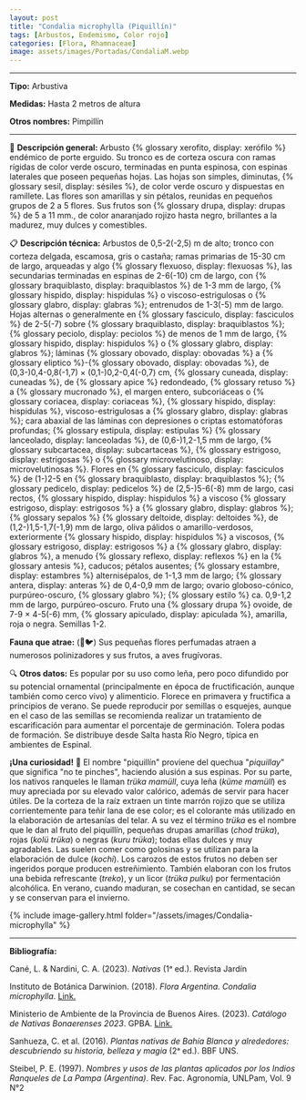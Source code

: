 ```yaml
---
layout: post
title: "Condalia microphylla (Piquillín)"
tags: [Arbustos, Endemismo, Color rojo]
categories: [Flora, Rhamnaceae]
image: assets/images/Portadas/CondaliaM.webp
---
```


***

**Tipo:** Arbustiva

**Medidas:** Hasta 2 metros de altura

**Otros nombres:** Pimpillín

***

🌱 **Descripción general:** Arbusto {% glossary xerofito, display: xerófilo %} endémico de porte erguido. Su tronco es de corteza oscura con ramas rígidas de color verde oscuro, terminadas en punta espinosa, con espinas laterales que poseen pequeñas hojas. Las hojas son simples, diminutas, {% glossary sesil, display: sésiles %}, de color verde oscuro y dispuestas en ramillete. Las flores son amarillas y sin pétalos, reunidas en pequeños grupos de 2 a 5 flores. Sus frutos son {% glossary drupa, display: drupas %} de 5 a 11 mm., de color anaranjado rojizo hasta negro, brillantes a la madurez, muy dulces y comestibles.

📋 **Descripción técnica:** Arbustos de 0,5-2(-2,5) m de alto; tronco con corteza delgada, escamosa, gris o castaña; ramas primarias de 15-30 cm de largo, arqueadas y algo {% glossary flexuoso, display: flexuosas %}, las secundarias terminadas en espinas de 2-6(-10) cm de largo, con {% glossary braquiblasto, display: braquiblastos %} de 1-3 mm de largo, {% glossary hispido, display: hispidulas %} o viscoso-estrigulosas o {% glossary glabro, display: glabras %}; entrenudos de 1-3(-5) mm de largo. Hojas alternas o generalmente en {% glossary fasciculo, display: fasciculos %} de 2-5(-7) sobre {% glossary braquiblasto, display: braquiblastos %}; {% glossary peciolo, display: peciolos %} de menos de 1 mm de largo, {% glossary hispido, display: hispidulos %} o {% glossary glabro, display: glabros %}; láminas {% glossary obovado, display: obovadas %} a {% glossary eliptico %}-{% glossary obovado, display: obovadas %}, de (0,3-)0,4-0,8(-1,7) × (0,1-)0,2-0,4(-0,7) cm, {% glossary cuneada, display: cuneadas %}, de {% glossary apice %} redondeado, {% glossary retuso %} a {% glossary mucronado %}, el margen entero, subcoriáceas o {% glossary coriacea, display: coriaceas %}, {% glossary hispido, display: hispidulas %}, viscoso-estrigulosas a {% glossary glabro, display: glabras %}; cara abaxial de las láminas con depresiones o criptas estomatóforas profundas; {% glossary estipula, display: estipulas %} {% glossary lanceolado, display: lanceoladas %}, de (0,6-)1,2-1,5 mm de largo, {% glossary subcartacea, display: subcartaceas %}, {% glossary estrigoso, display: estrigosas %} o {% glossary microvelutinoso, display: microvelutinosas %}. Flores en {% glossary fasciculo, display: fasciculos %} de (1-)2-5 en {% glossary braquiblasto, display: braquiblastos %}; {% glossary pedicelo, display: pedicelos %} de (2,5-)5-6(-8) mm de largo, casi rectos, {% glossary hispido, display: hispidulos %} a viscoso {% glossary estrigoso, display: estrigosos %} a {% glossary glabro, display: glabros %}; {% glossary sepalos %} {% glossary deltoide, display: deltoides %}, de (1,2-)1,5-1,7(-1,9) mm de largo, oliva pálidos o amarillo-verdosos, exteriormente {% glossary hispido, display: hispidulos %} a viscosos, {% glossary estrigoso, display: estrigosos %} a {% glossary glabro, display: glabros %}, a menudo {% glossary reflexo, display: reflexos %} en la {% glossary antesis %}, caducos; pétalos ausentes; {% glossary estambre, display: estambres %} alternisépalos, de 1-1,3 mm de largo; {% glossary antera, display: anteras %} de 0,4-0,9 mm de largo; ovario globoso-cónico, purpúreo-oscuro, {% glossary glabro %}; {% glossary estilo %} ca. 0,9-1,2 mm de largo, purpúreo-oscuro. Fruto una {% glossary drupa %} ovoide, de 7-9 × 4-5(-6) mm, {% glossary apiculado, display: apiculada %}, amarilla, roja o negra. Semillas 1-2.

**Fauna que atrae:** (🐝🐦) Sus pequeñas flores perfumadas atraen a numerosos polinizadores y sus frutos, a aves frugívoras.

🔍 **Otros datos:** Es popular por su uso como leña, pero poco difundido por su potencial ornamental (principalmente en época de fructificación, aunque también como cerco vivo) y alimenticio. Florece en primavera y fructifica a principios de verano. Se puede reproducir por semillas o esquejes, aunque en el caso de las semillas se recomienda realizar un tratamiento de escarificación para aumentar el porcentaje de germinación. Tolera podas de formación. Se distribuye desde Salta hasta Río Negro, típica en ambientes de Espinal. 

**¡Una curiosidad!** 👀 El nombre "piquillín" proviene del quechua "*piquillay*" que significa "no te pinches", haciendo alusión a sus espinas. Por su parte, los nativos ranqueles le llaman *trüka mamüll*, cuya leña (*küme mamüll*) es muy apreciada por su elevado valor calórico, además de servir para hacer útiles. De la corteza de la raíz extraen un tinte marrón rojizo que se utiliza corrientemente para teñir lana de ese color; es el colorante más utilizado en la elaboración de artesanías del telar. A su vez el término *trüka* es el nombre que le dan al fruto del piquillín, pequeñas drupas amarillas (*chod trüka*), rojas (*kolü trüka*) o negras (*kuru trüka*); todas ellas dulces y muy agradables. Las suelen comer como golosinas y se utilizan para la elaboración de dulce (*kochi*). Los carozos de estos frutos no deben ser ingeridos porque producen estreñimiento. También elaboran con los frutos una bebida refrescante (*treko*), y un licor (*trüka pulku*) por fermentación alcohólica. En verano, cuando maduran, se cosechan en cantidad, se secan y se conservan para el invierno.

 {% include image-gallery.html folder="/assets/images/Condalia-microphylla" %}

***

**Bibliografía:**

Cané, L. & Nardini, C. A. (2023). *Nativas* (1ᵃ ed.). Revista Jardín

Instituto de Botánica Darwinion. (2018). *Flora Argentina. Condalia microphylla*. [Link.](https://buscador.floraargentina.edu.ar/species/details/3609)

Ministerio de Ambiente de la Provincia de Buenos Aires. (2023). *Catálogo de Nativas Bonaerenses 2023*. GPBA. 
[Link.](https://www.ambiente.gba.gob.ar/pdfs/002_Catalogo_Nativas_ABRIL2024.pdf)

Sanhueza, C. et al. (2016). *Plantas nativas de Bahía Blanca y alrededores: descubriendo su historia, belleza y magia* (2ᵃ ed.). BBF UNS.

Steibel, P. E. (1997). *Nombres y usos de las plantas aplicados por los Indios Ranqueles de La Pampa (Argentina)*. Rev. Fac. Agronomía, UNLPam, Vol. 9 N°2
